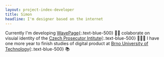 ```yaml
---
layout: project-index-developer
title: Simon
headline: I'm designer based on the internet
---
```


Currently I'm developing [WavePage](https://wavepage.app/){:.text-blue-500} 👋🏼 colaborate on visuial identity of the [Czech Prosecutor Intitute](https://www.behance.net/gallery/96467527/Czech-Prosecutor-Institute/){:.text-blue-500} 👨🏽‍💼 I have one more year to finish studies of digital product at [Brno University of Technology](https://www.vutbr.cz/en/){:.text-blue-500} 📚

<!-- My work enviroment is combination of smart tools: -->

<!-- Frond-end

- Javascript, write a lot of project in vanila JS
- (html, css) I know perfectly concepts base stones of UI development
- Tailwindcss, My styling solution
- React.js, wavepage is react app

Enviroment

- VS Code
- Fish CLI
- Hyper
- Yarn
- Webpack

Documentation

- Dropbox papers
- Notion

Comunication

- Slack
- Discord
- Twitter -->
